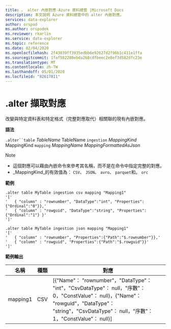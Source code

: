 ```yaml
---
title: 。 alter 內嵌對應-Azure 資料總管 |Microsoft Docs
description: 本文說明 Azure 資料總管中的 alter 內嵌對應。
services: data-explorer
author: orspod
ms.author: orspodek
ms.reviewer: rkarlin
ms.service: data-explorer
ms.topic: reference
ms.date: 02/04/2020
ms.openlocfilehash: 2f43039ff3935edbb6e92627d2f96b1c411e1ffa
ms.sourcegitcommit: 1faf502280ebda268cdfbeec2e8ef3d582dfc23e
ms.translationtype: MT
ms.contentlocale: zh-TW
ms.lasthandoff: 05/01/2020
ms.locfileid: "82617811"
---
```

# <a name="alter-ingestion-mapping"></a>.alter 擷取對應

改變與特定資料表和特定格式（完整對應取代）相關聯的現有內嵌對應。

**語法**

`.alter``table` *TableName* TableName `ingestion` *MappingKind* MappingKind `mapping` *MappingName* *MappingFormattedAsJson*

> [!NOTE]
> * 這個對應可以藉由內嵌命令來參考其名稱，而不是在命令中指定完整的對應。
> * _MappingKind_的有效值為： `CSV`、 `JSON`、 `avro`、 `parquet`和。 `orc`

**範例** 
 
```kusto
.alter table MyTable ingestion csv mapping "Mapping1"
'['
'   { "column" : "rownumber", "DataType":"int", "Properties":{"Ordinal":"0"}},'
'   { "column" : "rowguid", "DataType":"string", "Properties":{"Ordinal":"1"} }'
']'

.alter table MyTable ingestion json mapping "Mapping1"
'['
'   { "column" : "rownumber", "Properties":{"Path":"$.rownumber"}},'
'   { "column" : "rowguid", "Properties":{"Path":"$.rowguid"}}'
']'
```

**範例輸出**

| 名稱     | 種類 | 對應                                                                                                                                                                          |
|----------|------|----------------------------------------------------------------------------------------------------------------------------------------------------------------------------------|
| mapping1 | CSV  | [{"Name"： "rownumber"，"DataType"： "int"，"CsvDataType"： null，"序數"：0，"ConstValue"： null}，{"Name"： "rowguid"，"DataType"： "string"，"CsvDataType"： null，"序數"：1，"ConstValue"： null}] |
